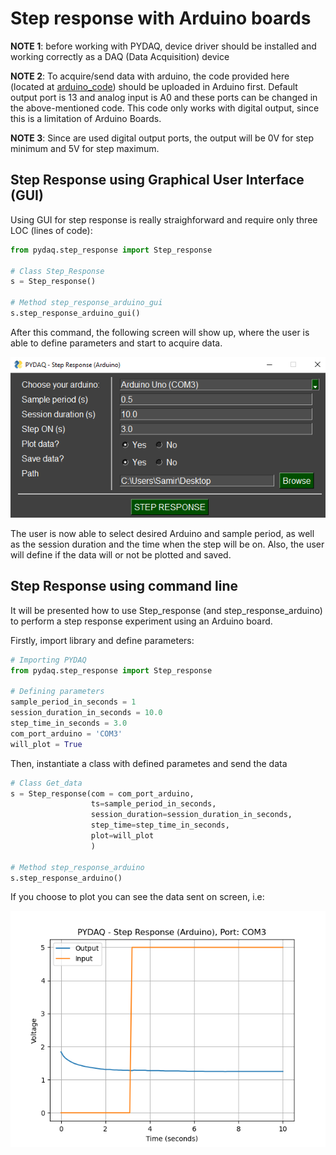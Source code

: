 # Step response with Arduino boards

**NOTE 1**: before working with PYDAQ, device driver should be installed and working correctly as a DAQ (Data Acquisition) device

**NOTE 2**: To acquire/send data with arduino, the code provided here (located at [arduino_code](https://github.com/samirmartins/pydaq/tree/main/pydaq/arduino_code)) 
should be uploaded in Arduino first. Default output port is 13 and analog input is A0 and 
these ports can be changed in the above-mentioned code.
This code only works with digital output, since this is a limitation of Arduino Boards.

**NOTE 3**: Since are used digital output ports, the output will be
0V for step minimum and 5V for step maximum. 

## Step Response using Graphical User Interface (GUI)

Using GUI for step response is really straighforward and require only 
three LOC (lines of code):

```python
from pydaq.step_response import Step_response

# Class Step_Response
s = Step_response()

# Method step_response_arduino_gui
s.step_response_arduino_gui()
```

After this command, the following screen will show up, where the 
user is able to define parameters and start to acquire data.

![](img/step_response_arduino_gui.png)

The user is now able to select desired Arduino and sample period, as well as 
the session duration and the time when the step will be on. 
Also, the user will define if the data will or not be plotted
and saved. 

## Step Response using command line

It will be presented how to use Step_response (and step_response_arduino) to 
perform a step response experiment using an Arduino board. 

Firstly, import library and define parameters: 

```python
# Importing PYDAQ
from pydaq.step_response import Step_response

# Defining parameters
sample_period_in_seconds = 1
session_duration_in_seconds = 10.0
step_time_in_seconds = 3.0
com_port_arduino = 'COM3'
will_plot = True
```

Then, instantiate a class with defined parametes and send the data

```python
# Class Get_data
s = Step_response(com = com_port_arduino, 
                  ts=sample_period_in_seconds, 
                  session_duration=session_duration_in_seconds, 
                  step_time=step_time_in_seconds, 
                  plot=will_plot
                  )

# Method step_response_arduino
s.step_response_arduino()
```

If you choose to plot you can see the data sent on screen, i.e:

![](img/step_response_arduino.png)
